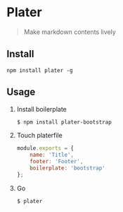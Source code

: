 # Plater
> Make markdown contents lively

## Install

```
npm install plater -g
```

## Usage

1. Install boilerplate
    ```sh
    $ npm install plater-bootstrap
    ```

2. Touch platerfile
    ```js
    module.exports = {
        name: 'Title',
        footer: 'Footer',
        boilerplate: 'bootstrap'
    };
    ```

3. Go
    ```sh
    $ plater
    ```
